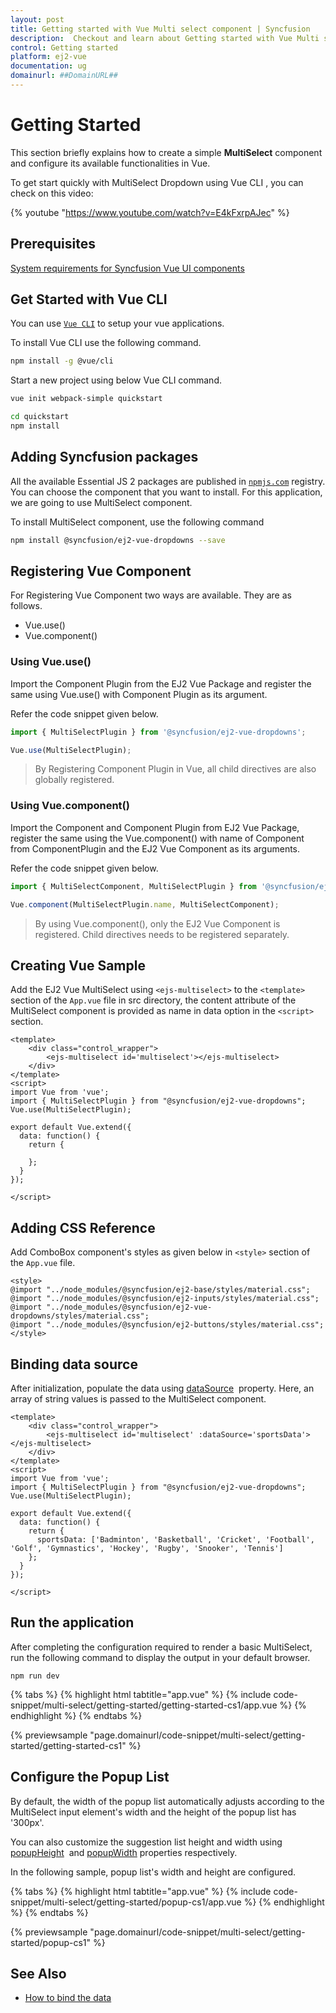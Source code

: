 ```yaml
---
layout: post
title: Getting started with Vue Multi select component | Syncfusion
description:  Checkout and learn about Getting started with Vue Multi select component of Syncfusion Essential JS 2 and more details.
control: Getting started 
platform: ej2-vue
documentation: ug
domainurl: ##DomainURL##
---
```


# Getting Started

This section briefly explains how to create a simple **MultiSelect** component and configure its available functionalities in Vue.

To get start quickly with MultiSelect Dropdown using Vue CLI , you can check on this video:

{% youtube "https://www.youtube.com/watch?v=E4kFxrpAJec" %}

## Prerequisites

[System requirements for Syncfusion Vue UI components](https://ej2.syncfusion.com/vue/documentation/system-requirements/)

## Get Started with Vue CLI

You can use [`Vue CLI`](https://github.com/vuejs/vue-cli) to setup your vue applications.

To install Vue CLI use the following command.

```bash
npm install -g @vue/cli
```

Start a new project using below Vue CLI command.

```bash
vue init webpack-simple quickstart

cd quickstart
npm install

```

## Adding Syncfusion packages

All the available Essential JS 2 packages are published in [`npmjs.com`](https://www.npmjs.com/~syncfusionorg) registry. You can choose the component that you want to install. For this application, we are going to use MultiSelect component.

To install MultiSelect component, use the following command

```bash
npm install @syncfusion/ej2-vue-dropdowns --save
```

## Registering Vue Component

For Registering Vue Component two ways are available. They are as follows.
* Vue.use()
* Vue.component()

### Using Vue.use()

Import the Component Plugin from the EJ2 Vue Package and register the same using Vue.use() with Component Plugin as its argument.

Refer the code snippet given below.

```ts
import { MultiSelectPlugin } from '@syncfusion/ej2-vue-dropdowns';

Vue.use(MultiSelectPlugin);
```

> By Registering Component Plugin in Vue, all child directives are also globally registered.

### Using Vue.component()

Import the Component and Component Plugin from EJ2 Vue Package, register the same using the Vue.component() with name of Component from ComponentPlugin and the EJ2 Vue Component as its arguments.

Refer the code snippet given below.

```ts
import { MultiSelectComponent, MultiSelectPlugin } from '@syncfusion/ej2-vue-dropdowns';

Vue.component(MultiSelectPlugin.name, MultiSelectComponent);
```

> By using Vue.component(), only the EJ2 Vue Component is registered. Child directives needs to be registered separately.

## Creating Vue Sample

Add the EJ2 Vue MultiSelect using `<ejs-multiselect>` to the `<template>` section of the `App.vue` file in src directory, the content attribute of the MultiSelect component is provided as name in data option in the `<script>` section.

```
<template>
    <div class="control_wrapper">
        <ejs-multiselect id='multiselect'></ejs-multiselect>
    </div>
</template>
<script>
import Vue from 'vue';
import { MultiSelectPlugin } from "@syncfusion/ej2-vue-dropdowns";
Vue.use(MultiSelectPlugin);

export default Vue.extend({
  data: function() {
    return {

    };
  }
});

</script>
```

## Adding CSS Reference

Add ComboBox component's styles as given below in `<style>` section of the `App.vue` file.

```
<style>
@import "../node_modules/@syncfusion/ej2-base/styles/material.css";
@import "../node_modules/@syncfusion/ej2-inputs/styles/material.css";
@import "../node_modules/@syncfusion/ej2-vue-dropdowns/styles/material.css";
@import "../node_modules/@syncfusion/ej2-buttons/styles/material.css";
</style>
```

## Binding data source

After initialization, populate the data using [dataSource](https://ej2.syncfusion.com/vue/documentation/api/multi-select/#datasource) &nbsp;property. Here, an array of string values is passed to the MultiSelect component.

```
<template>
    <div class="control_wrapper">
        <ejs-multiselect id='multiselect' :dataSource='sportsData'></ejs-multiselect>
    </div>
</template>
<script>
import Vue from 'vue';
import { MultiSelectPlugin } from "@syncfusion/ej2-vue-dropdowns";
Vue.use(MultiSelectPlugin);

export default Vue.extend({
  data: function() {
    return {
      sportsData: ['Badminton', 'Basketball', 'Cricket', 'Football', 'Golf', 'Gymnastics', 'Hockey', 'Rugby', 'Snooker', 'Tennis']
    };
  }
});

</script>
```

## Run the application

After completing the configuration required to render a basic  MultiSelect, run the following command to display the output in your default browser.

```
npm run dev
```

{% tabs %}
{% highlight html tabtitle="app.vue" %}
{% include code-snippet/multi-select/getting-started/getting-started-cs1/app.vue %}
{% endhighlight %}
{% endtabs %}
        
{% previewsample "page.domainurl/code-snippet/multi-select/getting-started/getting-started-cs1" %}

## Configure the Popup List

By default, the width of the popup list automatically adjusts according to the MultiSelect input element's width and the height of the popup list has '300px'.

You can also customize the suggestion list height and width using [popupHeight](../api/multi-select/#popupheight) &nbsp;and [popupWidth](https://ej2.syncfusion.com/vue/documentation/api/multi-select/#popupwidth) properties respectively.

In the following sample, popup list's width and height are configured.

{% tabs %}
{% highlight html tabtitle="app.vue" %}
{% include code-snippet/multi-select/getting-started/popup-cs1/app.vue %}
{% endhighlight %}
{% endtabs %}
        
{% previewsample "page.domainurl/code-snippet/multi-select/getting-started/popup-cs1" %}

## See Also

* [How to bind the data](./data-binding/)
